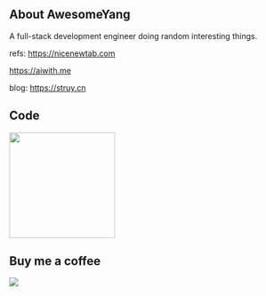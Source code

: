 ## About AwesomeYang
A full-stack development engineer doing random interesting things.

refs:
https://nicenewtab.com  

https://aiwith.me

blog:
https://struy.cn

## Code

<a href="https://github.com/StruggleYang">
  <img  height=190px src="https://github-readme-stats.vercel.app/api/top-langs/?username=StruggleYang&layout=compact&langs_count=10&hide=html,javascript,css,freemarker" />
</a>

## Buy me a coffee
<a href="https://www.buymeacoffee.com/yq17245553y"><img src="https://img.buymeacoffee.com/button-api/?text=Buy me a book&emoji=📖&slug=yq17245553y&button_colour=FFDD00&font_colour=000000&font_family=Cookie&outline_colour=000000&coffee_colour=ffffff" /></a>


<!---
StruggleYang/StruggleYang is a ✨ special ✨ repository because its `README.md` (this file) appears on your GitHub profile.
You can click the Preview link to take a look at your changes.
--->
